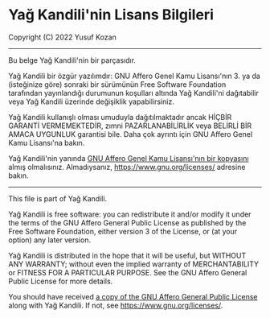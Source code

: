 # Yağ Kandili'nin Lisans Bilgileri

Copyright (C) 2022 Yusuf Kozan

---
Bu belge Yağ Kandili'nin bir parçasıdır.

Yağ Kandili bir özgür yazılımdır: GNU Affero Genel Kamu Lisansı'nın 3.
ya da (isteğinize göre) sonraki bir sürümünün Free Software Foundation
tarafından yayınlandığı durumunun koşulları altında Yağ Kandili'ni
dağıtabilir veya Yağ Kandili üzerinde değişiklik yapabilirsiniz.

Yağ Kandili kullanışlı olması umuduyla dağıtılmaktadır ancak HİÇBİR
GARANTİ VERMEMEKTEDİR, zımni PAZARLANABİLİRLİK veya BELİRLİ BİR
AMACA UYGUNLUK garantisi bile. Daha çok ayrıntı için GNU Affero
Genel Kamu Lisansı'na bakın.

Yağ Kandili'nin yanında [GNU Affero Genel Kamu Lisansı'nın bir kopyasını](
./agpl-3.0.md) almış olmalısınız.
Almadıysanız, <https://www.gnu.org/licenses/> adresine bakın.

---
This file is part of Yağ Kandili.

Yağ Kandili is free software: you can redistribute it and/or modify
it under the terms of the GNU Affero General Public License as
published by the Free Software Foundation, either version 3 of the
License, or (at your option) any later version.

Yağ Kandili is distributed in the hope that it will be useful,
but WITHOUT ANY WARRANTY; without even the implied warranty of
MERCHANTABILITY or FITNESS FOR A PARTICULAR PURPOSE. See the
GNU Affero General Public License for more details.

You should have received [a copy of the GNU Affero General Public License](
./agpl-3.0.md) along with Yağ Kandili.
If not, see <https://www.gnu.org/licenses/>.

